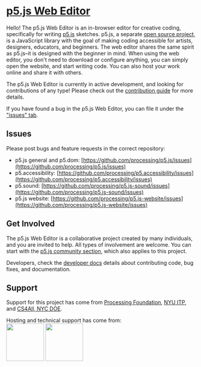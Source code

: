 # [p5.js Web Editor](https://editor.p5js.org)

Hello! The p5.js Web Editor is an in-browser editor for creative coding, specifically for writing [p5.js](https://p5js.org/) sketches. p5.js, a separate [open source project](https://github.com/processing/p5.js), is a JavaScript library with the goal of making coding accessible for artists, designers, educators, and beginners. The web editor shares the same spirit as p5.js–it is designed with the beginner in mind. When using the web editor, you don't need to download or configure anything, you can simply open the website, and start writing code. You can also host your work online and share it with others. 

The p5.js Web Editor is currently in active development, and looking for contributions of any type! Please check out the [contribution guide](https://github.com/processing/p5.js-web-editor/blob/master/.github/CONTRIBUTING.md) for more details.

If you have found a bug in the p5.js Web Editor, you can file it under the ["issues" tab](https://github.com/processing/p5.js-web-editor/issues).

## Issues

Please post bugs and feature requests in the correct repository:

* p5.js general and p5.dom: [https://github.com/processing/p5.js/issues](https://github.com/processing/p5.js/issues)
* p5.accessibility: [https://github.com/processing/p5.accessibility/issues](https://github.com/processing/p5.accessibility/issues)
* p5.sound: [https://github.com/processing/p5.js-sound/issues](https://github.com/processing/p5.js-sound/issues)
* p5.js website: [https://github.com/processing/p5.js-website/issues](https://github.com/processing/p5.js-website/issues)

## Get Involved

The p5.js Web Editor is a collaborative project created by many individuals, and you are invited to help. All types of involvement are welcome. You can start with the [p5.js community section](https://p5js.org/community), which also applies to this project. 

Developers, check the [developer docs](https://github.com/processing/p5.js-web-editor/blob/master/developer_docs/) details about contributing code, bug fixes, and documentation.

## Support

Support for this project has come from [Processing Foundation](https://processingfoundation.org/), [NYU ITP](https://tisch.nyu.edu/itp), and [CS4All, NYC DOE](http://cs4all.nyc/). 

Hosting and technical support has come from: <br />
<a href="https://www.browserstack.com/" target="_blank"><img width="100" src="https://user-images.githubusercontent.com/6063380/46976166-ab280a80-d096-11e8-983b-18dd38c8cc9b.png" /></a> <a href="https://mlab.com" target="_blank"><img width="100" src="https://user-images.githubusercontent.com/6063380/46976572-dbbc7400-d097-11e8-89fe-c7bb08ed0775.png" /></a>
